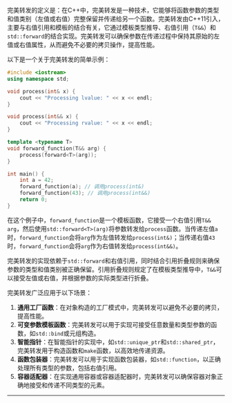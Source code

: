 
完美转发的定义是：在C++中，完美转发是一种技术，它能够将函数参数的类型和值类别（左值或右值）完整保留并传递给另一个函数。完美转发由C++11引入，主要与右值引用和模板的结合有关，它通过模板类型推导、右值引用（`T&&`）和`std::forward`的结合实现。完美转发可以确保参数在传递过程中保持其原始的左值或右值属性，从而避免不必要的拷贝操作，提高性能。

以下是一个关于完美转发的简单示例：

```cpp
#include <iostream>
using namespace std;

void process(int& x) {
    cout << "Processing lvalue: " << x << endl;
}

void process(int&& x) {
    cout << "Processing rvalue: " << x << endl;
}

template <typename T>
void forward_function(T&& arg) {
    process(forward<T>(arg));
}

int main() {
    int a = 42;
    forward_function(a); // 调用process(int&)
    forward_function(43); // 调用process(int&&)
    return 0;
}
```

在这个例子中，`forward_function`是一个模板函数，它接受一个右值引用`T&& arg`，然后使用`std::forward<T>(arg)`将参数转发给`process`函数。当传递左值`a`时，`forward_function`会将`arg`作为左值转发给`process(int&)`；当传递右值`43`时，`forward_function`会将`arg`作为右值转发给`process(int&&)`。

完美转发的实现依赖于`std::forward`和右值引用，同时结合引用折叠规则来确保参数的类型和值类别被正确保留。引用折叠规则规定了在模板类型推导中，`T&&`可以接受左值或右值，并根据参数的实际类型进行折叠。

完美转发广泛应用于以下场景：
1. **通用工厂函数**：在对象构造的工厂模式中，完美转发可以避免不必要的拷贝，提高性能。
2. **可变参数模板函数**：完美转发可以用于实现可接受任意数量和类型参数的函数，如`std::bind`或元组构造。
3. **智能指针**：在智能指针的实现中，如`std::unique_ptr`和`std::shared_ptr`，完美转发用于构造函数和`make`函数，以高效地传递资源。
4. **函数包装器**：完美转发可以用于实现函数包装器，如`std::function`，以正确处理所有类型的参数，包括右值引用。
5. **容器适配器**：在实现通用容器或容器适配器时，完美转发可以确保容器对象正确地接受和传递不同类型的元素。

---
